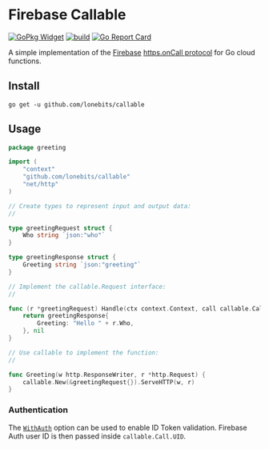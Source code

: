 # Firebase Callable

[![GoPkg Widget](https://pkg.go.dev/badge/github.com/lonebits/callable.svg)](https://pkg.go.dev/github.com/lonebits/callable)
[![build](https://github.com/lonebits/callable/workflows/build/badge.svg?branch=master)](https://github.com/lonebits/callable/actions)
[![Go Report Card](https://goreportcard.com/badge/github.com/lonebits/callable)](https://goreportcard.com/report/github.com/lonebits/callable)

A simple implementation of the [Firebase](https://firebase.google.com)
[https.onCall protocol](https://firebase.google.com/docs/functions/callable-reference)
for Go cloud functions.

## Install

`go get -u github.com/lonebits/callable`

## Usage

```go
package greeting

import (
	"context"
	"github.com/lonebits/callable"
	"net/http"
)

// Create types to represent input and output data:
//

type greetingRequest struct {
	Who string `json:"who"`
}

type greetingResponse struct {
	Greeting string `json:"greeting"`
}

// Implement the callable.Request interface:
//

func (r *greetingRequest) Handle(ctx context.Context, call callable.Call) (interface{}, error) {
	return greetingResponse{
		Greeting: "Hello " + r.Who,
	}, nil
}

// Use callable to implement the function:
//

func Greeting(w http.ResponseWriter, r *http.Request) {
	callable.New(&greetingRequest{}).ServeHTTP(w, r)
}
```

### Authentication

The [`WithAuth`](https://pkg.go.dev/github.com/lonebits/callable#WithAuth)
option can be used to enable ID Token validation. Firebase Auth  user ID
is then passed inside `callable.Call.UID`.
